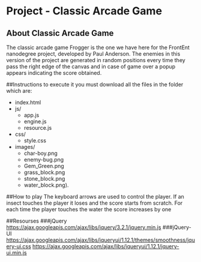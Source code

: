 
# Project - Classic Arcade Game

## About Classic Arcade Game
The classic arcade game Frogger is the one we have here for the FrontEnt nanodegree project, developed by Paul Anderson.
The enemies in this version of the project are generated in random positions every time they pass the right edge of the canvas and in case of game over a popup appears indicating the score obtained.

##Instructions
to execute it you must download all the files in the folder which are:
* index.html
* js/
  * app.js
  * engine.js
  * resource.js
* css/
  * style.css
* images/
  * char-boy.png
  * enemy-bug.png
  * Gem_Green.png
  * grass_block.png
  * stone_block.png
  * water_block.png).

##How to play
The keyboard arrows are used to control the player.
If an insect touches the player it loses and the score starts from scratch.
For each time the player touches the water the score increases by one

##Resourses
###jQuery
https://ajax.googleapis.com/ajax/libs/jquery/3.2.1/jquery.min.js
###jQuery-UI
https://ajax.googleapis.com/ajax/libs/jqueryui/1.12.1/themes/smoothness/jquery-ui.css
https://ajax.googleapis.com/ajax/libs/jqueryui/1.12.1/jquery-ui.min.js
